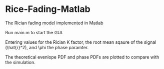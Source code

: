 # Rice-Fading-Matlab
The Rician fading model implemented in Matlab

Run main.m to start the GUI.

Entering values for the Rician K factor, the root mean sqaure of the signal (\hat{r}^2), and \phi the phase paramter.

The theoretical evenlope PDF and phase PDFs are plotted to compare with the simulation.
